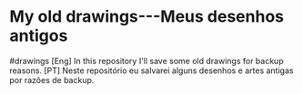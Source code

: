 # My old drawings---Meus desenhos antigos
 #drawings [Eng] In this repository I'll save some old drawings for backup reasons. [PT] Neste repositório eu salvarei alguns desenhos e artes antigas por razões de backup. 
